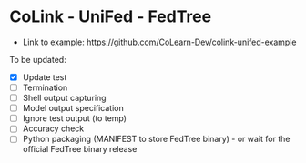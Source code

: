# CoLink - UniFed - FedTree

- Link to example: https://github.com/CoLearn-Dev/colink-unifed-example

To be updated:
- [x] Update test
- [ ] Termination
- [ ] Shell output capturing
- [ ] Model output specification
- [ ] Ignore test output (to temp)
- [ ] Accuracy check
- [ ] Python packaging (MANIFEST to store FedTree binary) - or wait for the official FedTree binary release